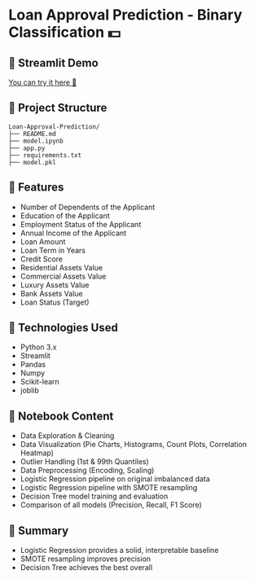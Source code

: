 # Loan Approval Prediction - Binary Classification 💵

## 🚀 Streamlit Demo
[You can try it here 🚀](https://loan-approval-prediction-mvjrlxuuaer7tmykne4dar.streamlit.app/)

## 📂 Project Structure
```
Loan-Approval-Prediction/
├── README.md
├── model.ipynb
├── app.py
├── requirements.txt
├── model.pkl
```
## 🧩 Features
- Number of Dependents of the Applicant
- Education of the Applicant
- Employment Status of the Applicant
- Annual Income of the Applicant
- Loan Amount
- Loan Term in Years
- Credit Score
- Residential Assets Value
- Commercial Assets Value
- Luxury Assets Value
- Bank Assets Value
- Loan Status (Target)

## 🔧 Technologies Used
- Python 3.x
- Streamlit
- Pandas
- Numpy
- Scikit-learn
- joblib

## 📓 Notebook Content
- Data Exploration & Cleaning
- Data Visualization (Pie Charts, Histograms, Count Plots, Correlation Heatmap)
- Outlier Handling (1st & 99th Quantiles)
- Data Preprocessing (Encoding, Scaling)
- Logistic Regression pipeline on original imbalanced data
- Logistic Regression pipeline with SMOTE resampling
- Decision Tree model training and evaluation
- Comparison of all models (Precision, Recall, F1 Score)

## 🚀 Summary
- Logistic Regression provides a solid, interpretable baseline
- SMOTE resampling improves precision
- Decision Tree achieves the best overall
